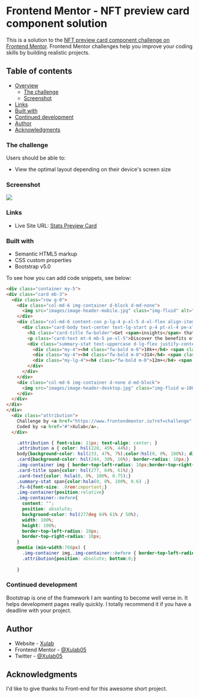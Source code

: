 # Frontend Mentor - NFT preview card component solution

This is a solution to the [NFT preview card component challenge on Frontend Mentor](https://www.frontendmentor.io/challenges/nft-preview-card-component-SbdUL_w0U). Frontend Mentor challenges help you improve your coding skills by building realistic projects. 

## Table of contents

- [Overview](#overview)
  - [The challenge](#the-challenge)
  - [Screenshot](#screenshot)
- [Links](#links)
- [Built with](#built-with)
- [Continued development](#continued-development)
- [Author](#author)
- [Acknowledgments](#acknowledgments)


### The challenge

Users should be able to:

- View the optimal layout depending on their device's screen size


### Screenshot

![](./nft-preview-card-screenshot.jpg)

### Links

- Live Site URL: [Stats Preview Card](https://your-live-site-url.com)

### Built with

- Semantic HTML5 markup
- CSS custom properties
- Bootstrap v5.0

To see how you can add code snippets, see below:

```html
<div class="container my-5">
<div class="card mb-3">
  <div class="row g-0">
    <div class="col-md-6 img-container d-block d-md-none">
      <img src="images/image-header-mobile.jpg" class="img-fluid" alt="student image">
    </div>
    <div class="col-md-6 content-con p-lg-4 p-xl-5 d-xl-flex align-items-xl-center">
      <div class="card-body text-center text-lg-start p-4 pt-xl-4 pe-xl-5">
        <h1 class="card-title fw-bolder">Get <span>insights</span> that help your business grow.</h1>
        <p class="card-text mt-4 mb-5 pe-xl-5">Discover the benefits of data analytics and make better decisions regarding revenue, customer experience, and overall efficiency.</p>
        <div class="summary-stat text-uppercase d-lg-flex justify-content-lg-between pe-xl-5 me-xl-5">
          <div class="my-4"><h4 class="fw-bold m-0">10k+</h4> <span class="fs-6">companies</span></div>
          <div class="my-4"><h4 class="fw-bold m-0">314</h4> <span class="fs-6">templates</span></div>
          <div class="my-lg-4"><h4 class="fw-bold m-0">12m+</h4> <span class="fs-6">queries</span></div>
        </div>
      </div>
    </div>
    <div class="col-md-6 img-container d-none d-md-block">
      <img src="images/image-header-desktop.jpg" class="img-fluid w-100 h-100" alt="student image">
    </div>
  </div>
</div>
</div>
  <div class="attribution">
    Challenge by <a href="https://www.frontendmentor.io?ref=challenge" target="_blank">Frontend Mentor</a>. 
    Coded by <a href="#">Xulab</a>.
  </div>
```
```css
    .attribution { font-size: 11px; text-align: center; }
    .attribution a { color: hsl(228, 45%, 44%); }
    body{background-color: hsl(233, 47%, 7%);color:hsl(0, 0%, 100%); display: grid; place-items: center; height: 100vh; margin:0px; padding:0px;}
    .card{background-color: hsl(244, 38%, 16%); border-radius: 10px;}
    .img-container img { border-top-left-radius: 10px;border-top-right-radius: 10px;}
    .card-title span{color: hsl(277, 64%, 61%);}
    .card-text{color: hsla(0, 0%, 100%, 0.75);}
    .summary-stat span{color:hsla(0, 0%, 100%, 0.6) ;}
    .fs-6{font-size: .8rem!important;}
    .img-container{position:relative}
    .img-container::before{
      content: "";
      position: absolute;
      background-color: hsl(277deg 64% 61% / 50%);
      width: 100%;
      height: 100%;
      border-top-left-radius: 10px;
      border-top-right-radius: 10px;
    }
    @media (min-width:768px) {
      .img-container img,.img-container::before { border-top-left-radius: 0px; border-bottom-right-radius: 10px; }
      .attribution{position: absolute; bottom:0;}
      
    }
```

### Continued development

Bootstrap is one of the framework I am wanting to become well verse in. It helps development pages really quickly. I totally recommend it if you have a deadline with your project.

## Author

- Website - [Xulab](https://substeven.netlify.app/)
- Frontend Mentor - [@Xulab05](https://www.frontendmentor.io/profile/Xulab5)
- Twitter - [@Xulab05](https://www.instagram.com/xulab05/)

## Acknowledgments
I'd like to give thanks to Front-end for this awesome short project.
